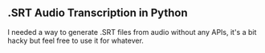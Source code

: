 ## .SRT Audio Transcription in Python

I needed a way to generate .SRT files from audio without any APIs, it's a bit hacky but feel free to use it for whatever.